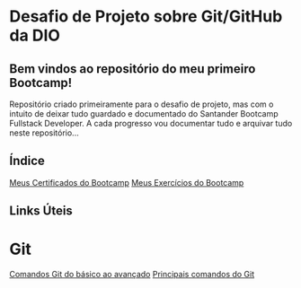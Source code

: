 # Desafio de Projeto sobre Git/GitHub da DIO

## Bem vindos ao repositório do meu primeiro Bootcamp!

Repositório criado primeiramente para o desafio de projeto, mas com o intuito de deixar tudo guardado e documentado do Santander Bootcamp Fullstack Developer.
A cada progresso vou documentar tudo e arquivar tudo neste repositório...

## Índice

[Meus Certificados do Bootcamp](certificados/)
[Meus Exercícios do Bootcamp](exercicios/)

## Links Úteis

# Git

[Comandos Git do básico ao avançado](https://comandosgit.github.io/)
[Principais comandos do Git](https://www.youtube.com/watch?v=C_JkGvwMSOM)
